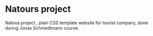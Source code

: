 # Natours project

Natous project , plain CSS template website for tourist company, done during Jonas Schmedtmann course.
